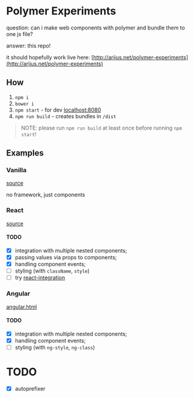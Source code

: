 # Polymer Experiments

question: can i make web components with polymer and bundle them to one js file?

answer: this repo!

it should hopefully work live here: [http://arijus.net/polymer-experiments](http://arijus.net/polymer-experiments)

## How

1. `npm i`
1. `bower i`
1. `npm start` - for dev [localhost:8080](http://localhost:8080)
1. `npm run build` - creates bundles in `/dist`

> NOTE: please run `npm run build` at least once before running `npm start`!

## Examples

### Vanilla

[source](examples/angular/index.html)

no framework, just components

### React

[source](examples/react/index.html)

#### TODO

* [x] integration with multiple nested components;
* [x] passing values via props to components;
* [x] handling component events;
* [ ] styling (with `className`, `style`)
* [ ] try [react-integration](https://github.com/webcomponents/react-integration)

### Angular

[angular.html](angular.html)

#### TODO

* [x] integration with multiple nested components;
* [x] handling component events;
* [ ] styling (with `ng-style`, `ng-class`)

# TODO

* [x] autoprefixer

